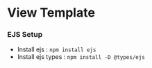 # View Template

### EJS Setup

- Install ejs : `npm install ejs`
- Install ejs types : `npm install -D @types/ejs`

